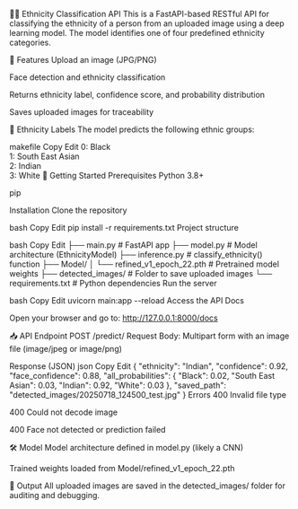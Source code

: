 🧑‍🔬 Ethnicity Classification API
This is a FastAPI-based RESTful API for classifying the ethnicity of a person from an uploaded image using a deep learning model. The model identifies one of four predefined ethnicity categories.

📌 Features
Upload an image (JPG/PNG)

Face detection and ethnicity classification

Returns ethnicity label, confidence score, and probability distribution

Saves uploaded images for traceability

🧠 Ethnicity Labels
The model predicts the following ethnic groups:

makefile
Copy
Edit
0: Black  
1: South East Asian  
2: Indian  
3: White
🚀 Getting Started
Prerequisites
Python 3.8+

pip

Installation
Clone the repository

bash
Copy
Edit
pip install -r requirements.txt
Project structure

bash
Copy
Edit
├── main.py                 # FastAPI app
├── model.py                # Model architecture (EthnicityModel)
├── inference.py            # classify_ethnicity() function
├── Model/
│   └── refined_v1_epoch_22.pth  # Pretrained model weights
├── detected_images/        # Folder to save uploaded images
└── requirements.txt        # Python dependencies
Run the server

bash
Copy
Edit
uvicorn main:app --reload
Access the API Docs

Open your browser and go to: http://127.0.0.1:8000/docs

📥 API Endpoint
POST /predict/
Request
Body: Multipart form with an image file (image/jpeg or image/png)

Response (JSON)
json
Copy
Edit
{
  "ethnicity": "Indian",
  "confidence": 0.92,
  "face_confidence": 0.88,
  "all_probabilities": {
    "Black": 0.02,
    "South East Asian": 0.03,
    "Indian": 0.92,
    "White": 0.03
  },
  "saved_path": "detected_images/20250718_124500_test.jpg"
}
Errors
400 Invalid file type

400 Could not decode image

400 Face not detected or prediction failed

🛠️ Model
Model architecture defined in model.py (likely a CNN)

Trained weights loaded from Model/refined_v1_epoch_22.pth

📂 Output
All uploaded images are saved in the detected_images/ folder for auditing and debugging.
